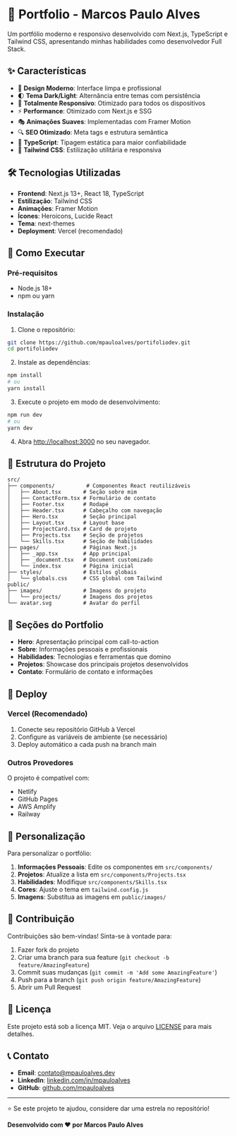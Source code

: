 # 🚀 Portfolio - Marcos Paulo Alves

Um portfólio moderno e responsivo desenvolvido com Next.js, TypeScript e Tailwind CSS, apresentando minhas habilidades como desenvolvedor Full Stack.

## ✨ Características

- 🎨 **Design Moderno**: Interface limpa e profissional
- 🌓 **Tema Dark/Light**: Alternância entre temas com persistência
- 📱 **Totalmente Responsivo**: Otimizado para todos os dispositivos
- ⚡ **Performance**: Otimizado com Next.js e SSG
- 🎭 **Animações Suaves**: Implementadas com Framer Motion
- 🔍 **SEO Otimizado**: Meta tags e estrutura semântica
- 🎯 **TypeScript**: Tipagem estática para maior confiabilidade
- 💅 **Tailwind CSS**: Estilização utilitária e responsiva

## 🛠️ Tecnologias Utilizadas

- **Frontend**: Next.js 13+, React 18, TypeScript
- **Estilização**: Tailwind CSS
- **Animações**: Framer Motion
- **Ícones**: Heroicons, Lucide React
- **Tema**: next-themes
- **Deployment**: Vercel (recomendado)

## 🚀 Como Executar

### Pré-requisitos
- Node.js 18+ 
- npm ou yarn

### Instalação

1. Clone o repositório:
```bash
git clone https://github.com/mpauloalves/portifoliodev.git
cd portifoliodev
```

2. Instale as dependências:
```bash
npm install
# ou
yarn install
```

3. Execute o projeto em modo de desenvolvimento:
```bash
npm run dev
# ou
yarn dev
```

4. Abra [http://localhost:3000](http://localhost:3000) no seu navegador.

## 📁 Estrutura do Projeto

```
src/
├── components/          # Componentes React reutilizáveis
│   ├── About.tsx       # Seção sobre mim
│   ├── ContactForm.tsx # Formulário de contato
│   ├── Footer.tsx      # Rodapé
│   ├── Header.tsx      # Cabeçalho com navegação
│   ├── Hero.tsx        # Seção principal
│   ├── Layout.tsx      # Layout base
│   ├── ProjectCard.tsx # Card de projeto
│   ├── Projects.tsx    # Seção de projetos
│   └── Skills.tsx      # Seção de habilidades
├── pages/              # Páginas Next.js
│   ├── _app.tsx        # App principal
│   ├── _document.tsx   # Document customizado
│   └── index.tsx       # Página inicial
├── styles/             # Estilos globais
│   └── globals.css     # CSS global com Tailwind
public/
├── images/             # Imagens do projeto
│   └── projects/       # Imagens dos projetos
└── avatar.svg          # Avatar do perfil
```

## 🎨 Seções do Portfolio

- **Hero**: Apresentação principal com call-to-action
- **Sobre**: Informações pessoais e profissionais
- **Habilidades**: Tecnologias e ferramentas que domino
- **Projetos**: Showcase dos principais projetos desenvolvidos
- **Contato**: Formulário de contato e informações

## 🚀 Deploy

### Vercel (Recomendado)

1. Conecte seu repositório GitHub à Vercel
2. Configure as variáveis de ambiente (se necessário)
3. Deploy automático a cada push na branch main

### Outros Provedores

O projeto é compatível com:
- Netlify
- GitHub Pages
- AWS Amplify
- Railway

## 📝 Personalização

Para personalizar o portfólio:

1. **Informações Pessoais**: Edite os componentes em `src/components/`
2. **Projetos**: Atualize a lista em `src/components/Projects.tsx`
3. **Habilidades**: Modifique `src/components/Skills.tsx`
4. **Cores**: Ajuste o tema em `tailwind.config.js`
5. **Imagens**: Substitua as imagens em `public/images/`

## 🤝 Contribuição

Contribuições são bem-vindas! Sinta-se à vontade para:

1. Fazer fork do projeto
2. Criar uma branch para sua feature (`git checkout -b feature/AmazingFeature`)
3. Commit suas mudanças (`git commit -m 'Add some AmazingFeature'`)
4. Push para a branch (`git push origin feature/AmazingFeature`)
5. Abrir um Pull Request

## 📄 Licença

Este projeto está sob a licença MIT. Veja o arquivo [LICENSE](LICENSE) para mais detalhes.

## 📞 Contato

- **Email**: contato@mpauloalves.dev
- **LinkedIn**: [linkedin.com/in/mpauloalves](https://linkedin.com/in/mpauloalves)
- **GitHub**: [github.com/mpauloalves](https://github.com/mpauloalves)

---

⭐ Se este projeto te ajudou, considere dar uma estrela no repositório!

**Desenvolvido com ❤️ por Marcos Paulo Alves**
